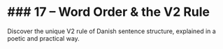 # ### 17 – Word Order & the V2 Rule

Discover the unique V2 rule of Danish sentence structure, explained in a poetic and practical way.

